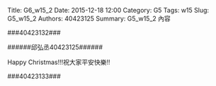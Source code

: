 Title: G6_w15_2
Date: 2015-12-18 12:00
Category: G5
Tags: w15
Slug: G5_w15_2
Authors: 40423125
Summary: G5_w15_2 內容

###40423132###
<!-- 導入 brython.js -->

<script type="text/javascript" src="js/Brython3.2.3-20151122-082712/40423132.js"></script>

<!-- 啟動 brython() -->

<script>
window.onload=function(){
brython(1);
}
</script>

<!-- 以下利用 Brython 程式執行繪圖 -->

<canvas id="plotarea1" width="400" height="410"></canvas>

<script type="text/python3">
# 導入 doc
from browser import document as doc
from browser import console
import math

# 準備繪圖畫布
canvas = doc["plotarea1"]
ctx = canvas.getContext("2d")

# 開始畫直線
ctx.beginPath()
ctx.lineWidth = 5
ctx.moveTo(175, 65)
ctx.lineTo(120, 120)
ctx.strokeStyle = "#0000ff"
ctx.stroke()

ctx.beginPath()
ctx.lineWidth = 5
ctx.moveTo(225, 65)
ctx.lineTo(280, 120)
ctx.strokeStyle = "#0000ff"
ctx.stroke()

ctx.beginPath()
ctx.lineWidth = 5
ctx.moveTo(280, 120)
ctx.lineTo(240,120)
ctx.strokeStyle ="#0000ff"
ctx.stroke()

ctx.beginPath()
ctx.lineWidth = 5
ctx.moveTo(120,120)
ctx.lineTo(160,120)
ctx.strokeStyle = "#0000ff"
ctx.stroke()

ctx.beginPath()
ctx.lineWidth = 5
ctx.moveTo(160,120)
ctx.lineTo(80,200 )
ctx.strokeStyle = "#0000ff"
ctx.stroke()

ctx.beginPath()
ctx.lineWidth = 5
ctx.moveTo(80,200)
ctx.lineTo(120, 200)
ctx.strokeStyle = "#0000ff"
ctx.stroke()

ctx.beginPath()
ctx.lineWidth = 5
ctx.moveTo(120, 200)
ctx.lineTo(40,280)
ctx.strokeStyle = "#0000ff"
ctx.stroke()

ctx.beginPath()
ctx.lineWidth = 5
ctx.moveTo(40,280)
ctx.lineTo(360,280)
ctx.strokeStyle = "#0000ff"
ctx.stroke()

ctx.beginPath()
ctx.lineWidth = 5
ctx.moveTo(240,120)
ctx.lineTo(320,200)
ctx.strokeStyle = "#0000ff"
ctx.stroke()

ctx.beginPath()
ctx.lineWidth = 5
ctx.moveTo(320,200)
ctx.lineTo(280,200)
ctx.strokeStyle = "#0000ff"
ctx.stroke()

ctx.beginPath()
ctx.lineWidth = 5
ctx.moveTo(280,200)
ctx.lineTo(360,280)
ctx.strokeStyle = "#0000ff"
ctx.stroke()

ctx.beginPath()
ctx.lineWidth = 5
ctx.moveTo(160,280)
ctx.lineTo(160,360 )
ctx.strokeStyle = "#8B4726"
ctx.stroke()

ctx.beginPath()
ctx.lineWidth = 5
ctx.moveTo(240,280)
ctx.lineTo(240, 360)
ctx.strokeStyle = "#8B4726"
ctx.stroke()

ctx.beginPath()
ctx.lineWidth = 5
ctx.moveTo(160, 360)
ctx.lineTo(240,360 )
ctx.strokeStyle = "#8B4726"
ctx.stroke()

ctx.beginPath()
ctx.lineWidth = 5
ctx.moveTo(200,0)
ctx.lineTo(170,80)
ctx.strokeStyle = "#EE9A00"
ctx.stroke()

ctx.beginPath()
ctx.lineWidth = 5
ctx.moveTo(170, 80)
ctx.lineTo(240,24 )
ctx.strokeStyle = "#EE9A00"
ctx.stroke()

ctx.beginPath()
ctx.lineWidth = 5
ctx.moveTo(240,24)
ctx.lineTo(160,24 )
ctx.strokeStyle = "#EE9A00"
ctx.stroke()

ctx.beginPath()
ctx.lineWidth = 5
ctx.moveTo(160,24)
ctx.lineTo(230,80 )
ctx.strokeStyle = "#EE9A00"
ctx.stroke()

ctx.beginPath()
ctx.lineWidth = 5
ctx.moveTo(230,80)
ctx.lineTo(200,0 )
ctx.strokeStyle = "#EE9A00"
ctx.stroke()
</script>
######邱弘丞40423125######
<!-- 導入 brython.js -->

<script type="text/javascript" src="js/Brython3.2.3-20151122-082712/40423112.js"></script>

<!-- 啟動 brython() -->

<script>
window.onload=function(){
brython(1);
}
</script>

<!-- 以下利用 Brython 程式執行繪圖 -->

<canvas id="plotarea2" width="500" height="500"></canvas>

<script type="text/python3">
# 導入 doc
from browser import document as doc
from browser import console
import math

# 準備繪圖畫布
canvas = doc["plotarea2"]
ctx = canvas.getContext("2d")

# 開始畫直線
ctx.beginPath()
ctx.lineWidth = 5
ctx.moveTo(50,300)
ctx.lineTo(50, 400)
ctx.lineTo(150, 400)
ctx.lineTo(150, 300)
ctx.lineTo(50, 300)
ctx.strokeStyle = "#FF0000"
ctx.stroke()

ctx.moveTo(150,300)
ctx.lineTo(150, 180)
ctx.lineTo(350, 180)
ctx.lineTo(350, 400)
ctx.lineTo(150, 400)
ctx.strokeStyle = "#FF0000"
ctx.stroke()

ctx.moveTo(350,400)
ctx.lineTo(350, 200)
ctx.lineTo(470, 200)
ctx.lineTo(470, 400)
ctx.lineTo(350, 400)
ctx.strokeStyle = "#FF0000"
ctx.stroke()

ctx.moveTo(90,300)
ctx.lineTo(75, 230)
ctx.lineTo(130, 210)
ctx.lineTo(90, 300)
ctx.strokeStyle = "#FF0000"
ctx.stroke()

ctx.moveTo(250,180)
ctx.lineTo(200, 80)
ctx.lineTo(300, 130)
ctx.lineTo(250,180)
ctx.strokeStyle = "#FF0000"
ctx.stroke()

ctx.moveTo(420,200)
ctx.lineTo(390, 170)
ctx.lineTo(430, 190)
ctx.lineTo(420, 200)
ctx.strokeStyle = "#FF0000"
ctx.stroke()


ctx.moveTo(50,330)
ctx.lineTo(350, 330)
ctx.moveTo(50,360)
ctx.lineTo(150, 360)
ctx.moveTo(150,300)
ctx.lineTo(350, 300)
ctx.moveTo(420,200)
ctx.lineTo(390, 170)
ctx.moveTo(100,400)
ctx.lineTo(100, 300)
ctx.moveTo(220,400)
ctx.lineTo(220, 180)
ctx.moveTo(290,400)
ctx.lineTo(290, 180)
ctx.strokeStyle = "#FF0000"
ctx.stroke()

ctx.moveTo(390,400)
ctx.lineTo(390, 200)
ctx.moveTo(430,400)
ctx.lineTo(430, 200)
ctx.strokeStyle = "#FF0000"
ctx.stroke()


ctx.moveTo(350,270)
ctx.lineTo(470, 270)
ctx.moveTo(350,340)
ctx.lineTo(470, 340)
ctx.strokeStyle = "#FF0000"
ctx.stroke()
ctx.moveTo(150,270)
ctx.lineTo(350, 270)
ctx.strokeStyle = "#FF0000"
ctx.stroke()
</script>
<a>Happy Christmas!!!祝大家平安快樂!!</a>
</script>



###40423133###

<!-- 導入 brython.js -->

<script type="text/javascript" src="js/Brython3.2.3-20151122-082712/brython.js"></script>

<!-- 啟動 brython() -->

<script>
window.onload=function(){
brython(1);
}
</script>

<!-- 導入 brython.js -->

<script type="text/javascript" src="js/Brython3.2.3-20151122-082712/40423112.js"></script>

<!-- 啟動 brython() -->

<script>
window.onload=function(){
brython(1);
}
</script>

<!-- 以下利用 Brython 程式執行繪圖 -->

<canvas id="plotarea3" width="500" height="500"></canvas>

<script type="text/python3">
# 導入 doc
from browser import document as doc
from browser import console
import math

# 準備繪圖畫布
canvas = doc["plotarea3"]
ctx = canvas.getContext("2d")

# 開始畫直線
ctx.beginPath()
ctx.lineWidth = 5
ctx.moveTo(120, 120)
ctx.lineTo(200, 160)
ctx.strokeStyle = "#FF0000"
ctx.stroke()

ctx.beginPath()
ctx.lineWidth = 5
ctx.moveTo(120, 120)
ctx.lineTo(160, 80)
ctx.strokeStyle = "#FF0000"
ctx.stroke()

ctx.beginPath()
ctx.lineWidth = 5
ctx.moveTo(160, 80)
ctx.lineTo(200,160)
ctx.strokeStyle ="#FF0000"
ctx.stroke()

ctx.beginPath()
ctx.lineWidth = 5
ctx.moveTo(240,80)
ctx.lineTo(200,160)
ctx.strokeStyle = "#FF0000"
ctx.stroke()

ctx.beginPath()
ctx.lineWidth = 5
ctx.moveTo(280,120)
ctx.lineTo(240,80 )
ctx.strokeStyle = "#FF0000"
ctx.stroke()

ctx.beginPath()
ctx.lineWidth = 5
ctx.moveTo(280,120)
ctx.lineTo(200, 160)
ctx.strokeStyle = "#FF0000"
ctx.stroke()


ctx.beginPath()
ctx.lineWidth = 5
ctx.moveTo(120, 160)
ctx.lineTo(280,160)
ctx.strokeStyle = "#008B00"
ctx.stroke()

ctx.beginPath()
ctx.lineWidth = 5
ctx.moveTo(280,160)
ctx.lineTo(280,320)
ctx.strokeStyle = "#008B00"
ctx.stroke()

ctx.beginPath()
ctx.lineWidth = 5
ctx.moveTo(280,320)
ctx.lineTo(120,320)
ctx.strokeStyle = "#008B00"
ctx.stroke()

ctx.beginPath()
ctx.lineWidth = 5
ctx.moveTo(120,320)
ctx.lineTo(120,160)
ctx.strokeStyle = "#008B00"
ctx.stroke()

ctx.beginPath()
ctx.lineWidth = 5
ctx.moveTo(120,240)
ctx.lineTo(280,240)
ctx.strokeStyle = "#FF0000"
ctx.stroke()

ctx.beginPath()
ctx.lineWidth = 5
ctx.moveTo(200,160)
ctx.lineTo(200,320 )
ctx.strokeStyle = "#FF0000"
ctx.stroke()
</script>



<script>
window.onload=function(){
brython(1);
}
</script>





